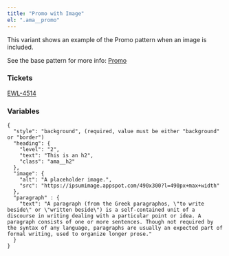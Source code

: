 ```yaml
---
title: "Promo with Image"
el: ".ama__promo"
---
```


This variant shows an example of the Promo pattern when an image is included.

See the base pattern for more info: [Promo](/?p=molecules-promo)

### Tickets
[EWL-4514](https://issues.ama-assn.org/browse/EWL-4514)

### Variables
~~~
{
  "style": "background", (required, value must be either "background" or "border")
  "heading": {
    "level": "2",
    "text": "This is an h2",
    "class": "ama__h2"
  },
  "image": {
    "alt": "A placeholder image.",
    "src": "https://ipsumimage.appspot.com/490x300?l=490px+max+width"
  },
  "paragraph" : {
    "text": "A paragraph (from the Greek paragraphos, \"to write beside\" or \"written beside\") is a self-contained unit of a discourse in writing dealing with a particular point or idea. A paragraph consists of one or more sentences. Though not required by the syntax of any language, paragraphs are usually an expected part of formal writing, used to organize longer prose."
  }
}
~~~
